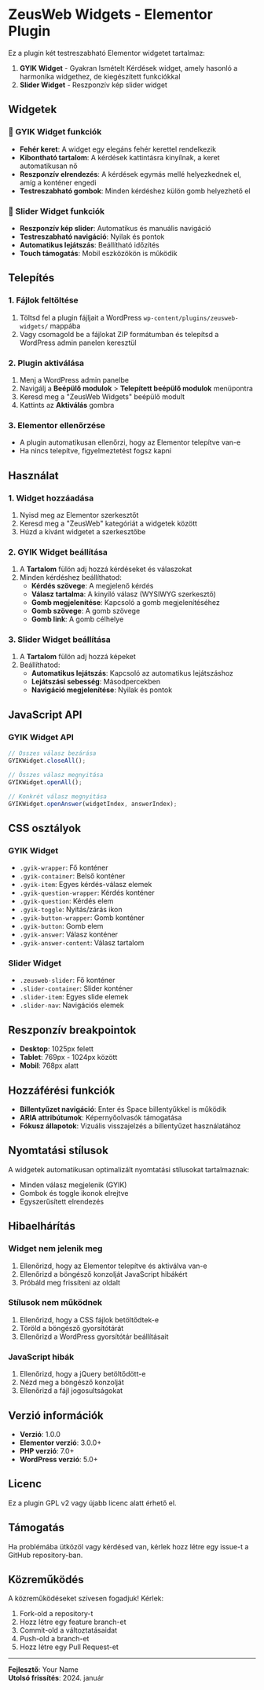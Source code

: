 # ZeusWeb Widgets - Elementor Plugin

Ez a plugin két testreszabható Elementor widgetet tartalmaz:

1. **GYIK Widget** - Gyakran Ismételt Kérdések widget, amely hasonló a harmonika widgethez, de kiegészített funkciókkal
2. **Slider Widget** - Reszponzív kép slider widget

## Widgetek

### 🎯 GYIK Widget funkciók
- **Fehér keret**: A widget egy elegáns fehér kerettel rendelkezik
- **Kibontható tartalom**: A kérdések kattintásra kinyílnak, a keret automatikusan nő
- **Reszponzív elrendezés**: A kérdések egymás mellé helyezkednek el, amíg a konténer engedi
- **Testreszabható gombok**: Minden kérdéshez külön gomb helyezhető el

### 🎯 Slider Widget funkciók
- **Reszponzív kép slider**: Automatikus és manuális navigáció
- **Testreszabható navigáció**: Nyilak és pontok
- **Automatikus lejátszás**: Beállítható időzítés
- **Touch támogatás**: Mobil eszközökön is működik

## Telepítés

### 1. Fájlok feltöltése
1. Töltsd fel a plugin fájljait a WordPress `wp-content/plugins/zeusweb-widgets/` mappába
2. Vagy csomagold be a fájlokat ZIP formátumban és telepítsd a WordPress admin panelen keresztül

### 2. Plugin aktiválása
1. Menj a WordPress admin panelbe
2. Navigálj a **Beépülő modulok** > **Telepített beépülő modulok** menüpontra
3. Keresd meg a "ZeusWeb Widgets" beépülő modult
4. Kattints az **Aktiválás** gombra

### 3. Elementor ellenőrzése
- A plugin automatikusan ellenőrzi, hogy az Elementor telepítve van-e
- Ha nincs telepítve, figyelmeztetést fogsz kapni

## Használat

### 1. Widget hozzáadása
1. Nyisd meg az Elementor szerkesztőt
2. Keresd meg a "ZeusWeb" kategóriát a widgetek között
3. Húzd a kívánt widgetet a szerkesztőbe

### 2. GYIK Widget beállítása
1. A **Tartalom** fülön adj hozzá kérdéseket és válaszokat
2. Minden kérdéshez beállíthatod:
   - **Kérdés szövege**: A megjelenő kérdés
   - **Válasz tartalma**: A kinyíló válasz (WYSIWYG szerkesztő)
   - **Gomb megjelenítése**: Kapcsoló a gomb megjelenítéséhez
   - **Gomb szövege**: A gomb szövege
   - **Gomb link**: A gomb célhelye

### 3. Slider Widget beállítása
1. A **Tartalom** fülön adj hozzá képeket
2. Beállíthatod:
   - **Automatikus lejátszás**: Kapcsoló az automatikus lejátszáshoz
   - **Lejátszási sebesség**: Másodpercekben
   - **Navigáció megjelenítése**: Nyilak és pontok

## JavaScript API

### GYIK Widget API
```javascript
// Összes válasz bezárása
GYIKWidget.closeAll();

// Összes válasz megnyitása
GYIKWidget.openAll();

// Konkrét válasz megnyitása
GYIKWidget.openAnswer(widgetIndex, answerIndex);
```

## CSS osztályok

### GYIK Widget
- `.gyik-wrapper`: Fő konténer
- `.gyik-container`: Belső konténer
- `.gyik-item`: Egyes kérdés-válasz elemek
- `.gyik-question-wrapper`: Kérdés konténer
- `.gyik-question`: Kérdés elem
- `.gyik-toggle`: Nyitás/zárás ikon
- `.gyik-button-wrapper`: Gomb konténer
- `.gyik-button`: Gomb elem
- `.gyik-answer`: Válasz konténer
- `.gyik-answer-content`: Válasz tartalom

### Slider Widget
- `.zeusweb-slider`: Fő konténer
- `.slider-container`: Slider konténer
- `.slider-item`: Egyes slide elemek
- `.slider-nav`: Navigációs elemek

## Reszponzív breakpointok

- **Desktop**: 1025px felett
- **Tablet**: 769px - 1024px között
- **Mobil**: 768px alatt

## Hozzáférési funkciók

- **Billentyűzet navigáció**: Enter és Space billentyűkkel is működik
- **ARIA attribútumok**: Képernyőolvasók támogatása
- **Fókusz állapotok**: Vizuális visszajelzés a billentyűzet használatához

## Nyomtatási stílusok

A widgetek automatikusan optimalizált nyomtatási stílusokat tartalmaznak:
- Minden válasz megjelenik (GYIK)
- Gombok és toggle ikonok elrejtve
- Egyszerűsített elrendezés

## Hibaelhárítás

### Widget nem jelenik meg
1. Ellenőrizd, hogy az Elementor telepítve és aktiválva van-e
2. Ellenőrizd a böngésző konzolját JavaScript hibákért
3. Próbáld meg frissíteni az oldalt

### Stílusok nem működnek
1. Ellenőrizd, hogy a CSS fájlok betöltődtek-e
2. Töröld a böngésző gyorsítótárát
3. Ellenőrizd a WordPress gyorsítótár beállításait

### JavaScript hibák
1. Ellenőrizd, hogy a jQuery betöltődött-e
2. Nézd meg a böngésző konzolját
3. Ellenőrizd a fájl jogosultságokat

## Verzió információk

- **Verzió**: 1.0.0
- **Elementor verzió**: 3.0.0+
- **PHP verzió**: 7.0+
- **WordPress verzió**: 5.0+

## Licenc

Ez a plugin GPL v2 vagy újabb licenc alatt érhető el.

## Támogatás

Ha problémába ütközöl vagy kérdésed van, kérlek hozz létre egy issue-t a GitHub repository-ban.

## Közreműködés

A közreműködéseket szívesen fogadjuk! Kérlek:
1. Fork-old a repository-t
2. Hozz létre egy feature branch-et
3. Commit-old a változtatásaidat
4. Push-old a branch-et
5. Hozz létre egy Pull Request-et

---

**Fejlesztő**: Your Name  
**Utolsó frissítés**: 2024. január 